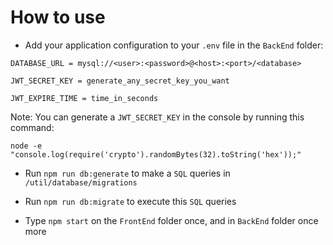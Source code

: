 # How to use
- Add your application configuration to your `.env` file in the `BackEnd` folder:

```shell
DATABASE_URL = mysql://<user>:<password>@<host>:<port>/<database>

JWT_SECRET_KEY = generate_any_secret_key_you_want

JWT_EXPIRE_TIME = time_in_seconds
```

Note: You can generate a `JWT_SECRET_KEY` in the console by running this command:

`node -e "console.log(require('crypto').randomBytes(32).toString('hex'));"`

- Run `npm run db:generate` to make a `SQL` queries in `/util/database/migrations`

- Run `npm run db:migrate` to execute this `SQL` queries

- Type `npm start` on the `FrontEnd` folder once, and in `BackEnd` folder once more